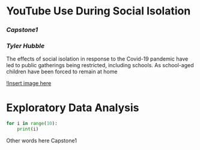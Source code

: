 # YouTube Use During Social Isolation
### *Capstone1*
### *Tyler Hubble*

The effects of social isolation in response to the Covid-19 pandemic have led to public gatherings being restricted, including schools. As school-aged children have been forced to remain at home 

[!Insert image here](/img/bored_kids.jpg)

# Exploratory Data Analysis
```python
for i in range(10):
    print(i)
```
Other words here
Capstone1
